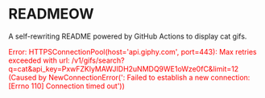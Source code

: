 # READMEOW

A self-rewriting README powered by GitHub Actions to display cat gifs.

<p style="color:red">Error: HTTPSConnectionPool(host='api.giphy.com', port=443): Max retries exceeded with url: /v1/gifs/search?q=cat&api_key=PxwFZKlyMAWJIDH2uNMDQ9WE1oWze0fC&limit=12 (Caused by NewConnectionError('<urllib3.connection.HTTPSConnection object at 0x7f9ddfc20730>: Failed to establish a new connection: [Errno 110] Connection timed out'))</p>